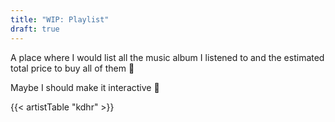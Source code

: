 ```yaml
---
title: "WIP: Playlist"
draft: true
---
```


A place where I would list all the music album I listened to and the estimated total price to buy all of them 💸

Maybe I should make it interactive 🤔

{{< artistTable "kdhr" >}}
